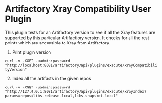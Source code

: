 Artifactory Xray Compatibility User Plugin
==============================

This plugin tests for an Artifactory version to see if all the Xray features are supported by this particular Artifactiory version. It checks for all the rest points which are accessible to Xray from Artifactory.

1. Print plugin version

```curl -v -XGET -uadmin:password "http://localhost:8081/artifactory/api/plugins/execute/xrayCompatibilityVersion"```

2. Index all the artifacts in the given repos

```curl -v -XGET -uadmin:password "http://127.0.0.1:8081/artifactory/api/plugins/execute/xrayIndex?params=repos=libs-release-local,libs-snapshot-local"```
